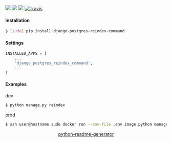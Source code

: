<!--
https://pypi.org/project/readme-generator/
https://pypi.org/project/python-readme-generator/
-->

[![](https://img.shields.io/pypi/pyversions/django-postgres-reindex-command.svg?longCache=True)](https://pypi.org/project/django-postgres-reindex-command/)
[![](https://img.shields.io/pypi/v/django-postgres-reindex-command.svg?maxAge=3600)](https://pypi.org/project/django-postgres-reindex-command/)
[![](https://img.shields.io/badge/License-Unlicense-blue.svg?longCache=True)](https://unlicense.org/)
[![Travis](https://api.travis-ci.org/andrewp-as-is/django-postgres-reindex-command.py.svg?branch=master)](https://travis-ci.org/andrewp-as-is/django-postgres-reindex-command.py/)

#### Installation
```bash
$ [sudo] pip install django-postgres-reindex-command
```

#### Settings
```python
INSTALLED_APPS = [
    ...
    'django_postgres_reindex_command',
    ...
]
```

#### Examples
dev
```bash
$ python manage.py reindex
```

prod
```bash
$ ssh user@hostname sudo docker run --env-file .env image python manage.py reindex
```

<p align="center">
    <a href="https://pypi.org/project/python-readme-generator/">python-readme-generator</a>
</p>